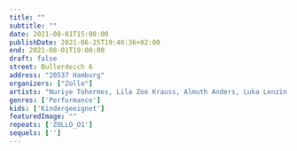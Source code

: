 ```yaml
---
title: ""
subtitle: ""
date: 2021-08-01T15:00:00
publishDate: 2021-06-25T19:40:36+02:00
end: 2021-08-01T19:00:00
draft: false
street: Bullerdeich 6
address: "20537 Hamburg"
organizers: ["Zollo"]
artists: "Nuriye Tohermes, Lila Zoe Krauss, Almuth Anders, Luka Lenzin, Jan Rasehorn, Leon Lechner. Daniel Möring"
genres: ['Performance']
kids: ['Kindergeeignet']
featuredImage: ""
repeats: ['ZOLLO_O1']
sequels: ['']
---
```


